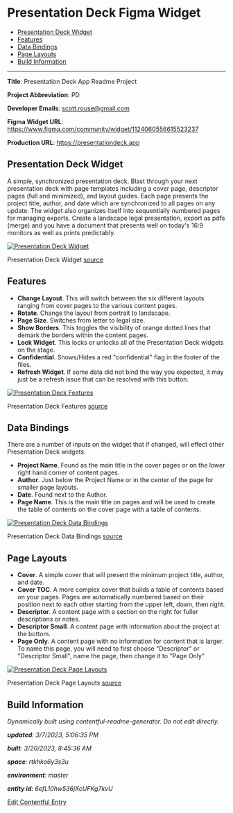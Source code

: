 # Presentation Deck Figma Widget
<!-- 
  Do not edit directly, built using contentful-readme-generator.
  Content details in Build Information below.
-->

- [Presentation Deck Widget](#presentation-deck-widget)
- [Features](#features)
- [Data Bindings](#data-bindings)
- [Page Layouts](#page-layouts)
- [Build Information](#build-information)

---


__Title__: Presentation Deck App Readme Project

__Project Abbreviation__: PD

__Developer Emails__: scott.rouse@gmail.com

__Figma Widget URL__: https://www.figma.com/community/widget/1124060556615523237

__Production URL__: https://presentationdeck.app

## Presentation Deck Widget
A simple, synchronized presentation deck. Blast through your next presentation deck with page templates including a cover page, descriptor pages (full and minimized), and layout guides. Each page presents the project title, author, and date which are synchronized to all pages on any update. The widget also organizes itself into sequentially numbered pages for managing exports. Create a landscape legal presentation, export as pdfs (merge) and you have a document that presents well on today's 16:9 monitors as well as prints predictably.

[![Presentation Deck Widget](https://images.ctfassets.net/rtkhko6y3s3u/7K2V51MSQJoeuC7Rj9BMvs/bb690d28dddd1b5d52e72607e32fb416/Presentation_Deck_Widget.png)](https://images.ctfassets.net/rtkhko6y3s3u/7K2V51MSQJoeuC7Rj9BMvs/bb690d28dddd1b5d52e72607e32fb416/Presentation_Deck_Widget.png "View Full Size")
    
Presentation Deck Widget [source](https://www.figma.com/file/wbSFyAhNRoxiBgRNaMPb4z/?node-id=5:65)


## Features
- __Change Layout__. This will switch between the six different layouts ranging from cover pages to the various content pages.
- __Rotate__. Change the layout from portrait to landscape.
- __Page Size__. Switches from letter to legal size.
- __Show Borders__. This toggles the visibility of orange dotted lines that demark the borders within the content pages.
- __Lock Widget__. This locks or unlocks all of the Presentation Deck widgets on the stage.
- __Confidential__. Shows/Hides a red "confidential" flag in the footer of the files.
- __Refresh Widget__. If some data did not bind the way you expected, it may just be a refresh issue that can be resolved with this button.


[![Presentation Deck Features](https://images.ctfassets.net/rtkhko6y3s3u/54LmwesfbOJ41pz957VRUs/fe816a8b3db7356da135e630e7e1f14a/Presentation_Deck_Features.png)](https://images.ctfassets.net/rtkhko6y3s3u/54LmwesfbOJ41pz957VRUs/fe816a8b3db7356da135e630e7e1f14a/Presentation_Deck_Features.png "View Full Size")
    
Presentation Deck Features [source](https://www.figma.com/file/wbSFyAhNRoxiBgRNaMPb4z/?node-id=7:50)


## Data Bindings
There are a number of inputs on the widget that if changed, will effect other Presentation Deck widgets.

- __Project Name__. Found as the main title in the cover pages or on the lower right hand corner of content pages.
- __Author__. Just below the Project Name or in the center of the page for smaller page layouts.
- __Date__. Found next to the Author.
- __Page Name__. This is the main title on pages and will be used to create the table of contents on the cover page with a table of contents.

[![Presentation Deck Data Bindings](https://images.ctfassets.net/rtkhko6y3s3u/7CTS1Xom5O5RoHGHnPAmnB/c7290d6fa2179956cfa9d4cd87031b14/Presentation_Deck_Data_Bindings.png)](https://images.ctfassets.net/rtkhko6y3s3u/7CTS1Xom5O5RoHGHnPAmnB/c7290d6fa2179956cfa9d4cd87031b14/Presentation_Deck_Data_Bindings.png "View Full Size")
    
Presentation Deck Data Bindings [source](https://www.figma.com/file/wbSFyAhNRoxiBgRNaMPb4z/?node-id=7:256)


## Page Layouts
- __Cover__. A simple cover that will present the minimum project title, author, and date.
- __Cover TOC__. A more complex cover that builds a table of contents based on your pages. Pages are automatically numbered based on their position next to each other starting from the upper left, down, then right.
- __Descriptor__. A content page with a section on the right for fuller descriptions or notes.
- __Descriptor Small__.  A content page with information about the project at the bottom.
- __Page Only__. A content page with no information for content that is larger. To name this page, you will need to first choose "Descriptor" or "Descriptor Small", name the page, then change it to "Page Only"

[![Presentation Deck Page Layouts](https://images.ctfassets.net/rtkhko6y3s3u/4moZKGq8CxXkWhewvFq3Tj/8ad1da79f9a0b3e5fcea8dd5f41c912a/Presentation_Deck_Page_Layouts.png)](https://images.ctfassets.net/rtkhko6y3s3u/4moZKGq8CxXkWhewvFq3Tj/8ad1da79f9a0b3e5fcea8dd5f41c912a/Presentation_Deck_Page_Layouts.png "View Full Size")
    
Presentation Deck Page Layouts [source](https://www.figma.com/file/wbSFyAhNRoxiBgRNaMPb4z/?node-id=7:351)


## Build Information

*Dynamically built using contentful-readme-generator. Do not edit directly.*

*__updated__: 3/7/2023, 5:06:35 PM*

*__built__: 3/20/2023, 8:45:36 AM*

*__space__: rtkhko6y3s3u*

*__environment__: master*

*__entity id__: 6efL10hw536jXcUFKg7kvU*

[Edit Contentful Entry](https://app.contentful.com/spaces/rtkhko6y3s3u/environments/master/entries/6efL10hw536jXcUFKg7kvU)